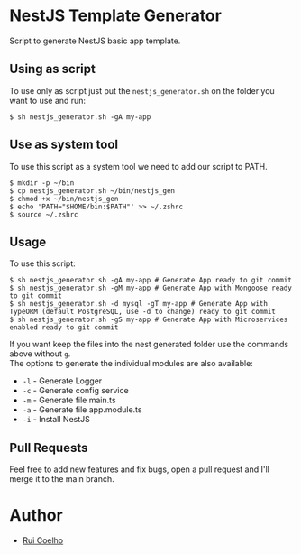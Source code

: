 # NestJS Template Generator

Script to generate NestJS basic app template.

## Using as script

To use only as script just put the `nestjs_generator.sh` on the folder you want to use and run:

```shell
$ sh nestjs_generator.sh -gA my-app
```

## Use as system tool

To use this script as a system tool we need to add our script to PATH.

```shell
$ mkdir -p ~/bin
$ cp nestjs_generator.sh ~/bin/nestjs_gen
$ chmod +x ~/bin/nestjs_gen
$ echo 'PATH="$HOME/bin:$PATH"' >> ~/.zshrc
$ source ~/.zshrc
```

## Usage

To use this script:

```shell
$ sh nestjs_generator.sh -gA my-app # Generate App ready to git commit
$ sh nestjs_generator.sh -gM my-app # Generate App with Mongoose ready to git commit
$ sh nestjs_generator.sh -d mysql -gT my-app # Generate App with TypeORM (default PostgreSQL, use -d to change) ready to git commit
$ sh nestjs_generator.sh -gS my-app # Generate App with Microservices enabled ready to git commit
```

If you want keep the files into the nest generated folder use the commands above without `g`.
<br>The options to generate the individual modules are also available:

- `-l` - Generate Logger
- `-c` - Generate config service
- `-m` - Generate file main.ts
- `-a` - Generate file app.module.ts
- `-i` - Install NestJS

## Pull Requests

Feel free to add new features and fix bugs, open a pull request and I'll merge it to the main branch.

# Author

- [Rui Coelho](https://github.com/user-cube)
